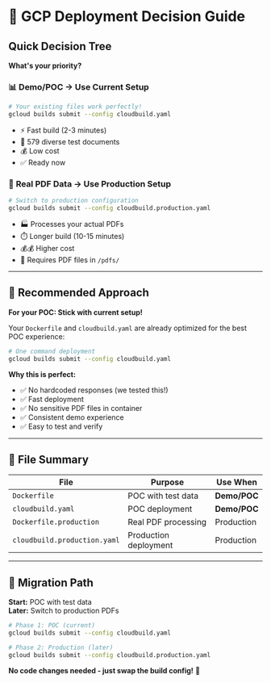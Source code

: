 # 🚀 GCP Deployment Decision Guide

## Quick Decision Tree

**What's your priority?**

### 📊 **Demo/POC** → Use Current Setup
```bash
# Your existing files work perfectly!
gcloud builds submit --config cloudbuild.yaml
```
- ⚡ Fast build (2-3 minutes)
- 🎯 579 diverse test documents  
- 💰 Low cost
- ✅ Ready now

### 📄 **Real PDF Data** → Use Production Setup
```bash  
# Switch to production configuration
gcloud builds submit --config cloudbuild.production.yaml
```
- 🏭 Processes your actual PDFs
- ⏱️ Longer build (10-15 minutes)
- 💰💰 Higher cost
- 🔧 Requires PDF files in `/pdfs/`

---

## 🎯 Recommended Approach

**For your POC: Stick with current setup!**

Your `Dockerfile` and `cloudbuild.yaml` are already optimized for the best POC experience:

```bash
# One command deployment
gcloud builds submit --config cloudbuild.yaml
```

**Why this is perfect:**
- ✅ No hardcoded responses (we tested this!)
- ✅ Fast deployment 
- ✅ No sensitive PDF files in container
- ✅ Consistent demo experience
- ✅ Easy to test and verify

---

## 📁 File Summary

| File | Purpose | Use When |
|------|---------|----------|
| `Dockerfile` | POC with test data | **Demo/POC** |
| `cloudbuild.yaml` | POC deployment | **Demo/POC** |
| `Dockerfile.production` | Real PDF processing | Production |
| `cloudbuild.production.yaml` | Production deployment | Production |

---

## 🔄 Migration Path

**Start:** POC with test data  
**Later:** Switch to production PDFs

```bash
# Phase 1: POC (current)
gcloud builds submit --config cloudbuild.yaml

# Phase 2: Production (later)  
gcloud builds submit --config cloudbuild.production.yaml
```

**No code changes needed - just swap the build config!** 🎉